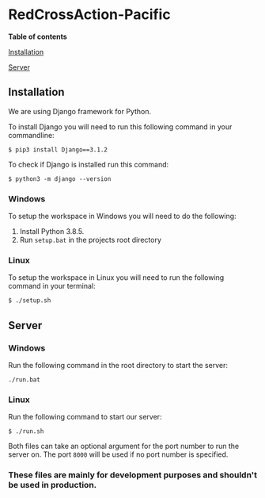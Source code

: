 # RedCrossAction-Pacific

**Table of contents**

[Installation](#installation)

[Server](#Server)

## Installation
We are using Django framework for Python.

To install Django you will need to run this following command in your commandline:
```
$ pip3 install Django==3.1.2
```
To check if Django is installed run this command:
```
$ python3 -m django --version
```

### Windows

To setup the workspace in Windows you will need to do the following:
1) Install Python 3.8.5.
2) Run `setup.bat` in the projects root directory

### Linux

To setup the workspace in Linux you will need to run the following command in your terminal:
```bash
$ ./setup.sh
```


## Server

### Windows

Run the following command in the root directory to start the server:
```
./run.bat
```


### Linux

Run the following command to start our server:
```
$ ./run.sh
```

Both files can take an optional argument for the port number to run the server on. The port `8000` will be used if no port number is specified.

### These files are mainly for development purposes and shouldn't be used in production.